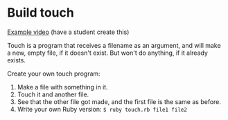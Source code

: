 # Build touch

[Example video](FIXME) (have a student create this)

Touch is a program that receives a filename as an argument,
and will make a new, empty file, if it doesn't exist.
But won't do anything, if it already exists.

Create your own touch program:

1. Make a file with something in it.
1. Touch it and another file.
1. See that the other file got made, and the first file is the same as before.
1. Write your own Ruby version: `$ ruby touch.rb file1 file2`
